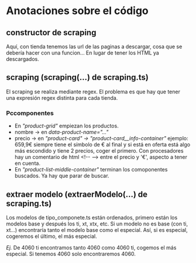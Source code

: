 # Anotaciones sobre el código

## constructor de scraping
Aquí, con tienda tenemos las url de las paginas a descargar, cosa que se debería hacer con una funcion... En lugar de tener los HTML ya descargados.

## scraping (scraping(...) de scraping.ts)

El scraping se realiza mediante regex. El problema es que hay que tener una expresión regex distinta para cada tienda.

### Pccomponentes
* En *"product-grid"* empiezan los productos.
* nombre &rarr; en *data-product-name="..."*
* precio &rarr; en *"product-card" -> "product-card__info-container"* ejemplo: 659,9€ siempre tiene el símbolo de € al final y si está en oferta está algo más escondido y tiene 2 precios, coger el primero. Con procesadores hay un comentario de html \<!-- --> entre el precio y '€', aspecto a tener en cuenta.
* En *"product-list-middle-container"* terminan los comoponentes buscados. Ya hay que parar de buscar.

## extraer modelo (extraerModelo(...) de scraping.ts)

Los modelos de tipo_componete.ts están ordenados, primero están los modelos base y después los ti, xt, xtx, etc. Si un modelo no es base (con ti, xt...) encontraría tanto el modelo base como el especial. Así, si es especial, cogeremos el último, el más especial.

*Ej.*  De 4060 ti encontramos tanto 4060 como 4060 ti, cogemos el más especial. Si tenemos 4060 solo encontraremos 4060.